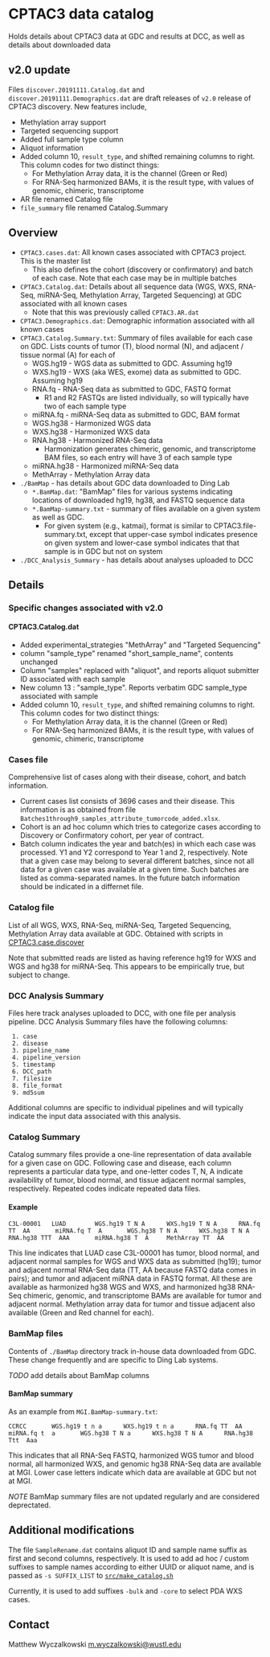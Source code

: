 # CPTAC3 data catalog

Holds details about CPTAC3 data at GDC and results at DCC, as well as details about downloaded data

## v2.0 update

Files `discover.20191111.Catalog.dat` and `discover.20191111.Demographics.dat` are draft releases of `v2.0` release of CPTAC3 discovery.
New features include,

* Methylation array support
* Targeted sequencing support
* Added full sample type column
* Aliquot information
* Added column 10, `result_type`, and shifted remaining columns to right. This column codes for two distinct things:
    * For Methylation Array data, it is the channel (Green or Red)
    * For RNA-Seq harmonized BAMs, it is the result type, with values of genomic, chimeric, transcriptome
* AR file renamed Catalog file
* `file_summary` file renamed Catalog.Summary


## Overview 

* `CPTAC3.cases.dat`: All known cases associated with CPTAC3 project.  This is the master list
    * This also defines the cohort (discovery or confirmatory) and batch of each case.  Note that each case may be in multiple batches
* `CPTAC3.Catalog.dat`: Details about all sequence data (WGS, WXS, RNA-Seq, miRNA-Seq, Methylation Array, Targeted Sequencing) at GDC associated with all known cases
    * Note that this was previously called `CPTAC3.AR.dat`
* `CPTAC3.Demographics.dat`: Demographic information associated with all known cases
* `CPTAC3.Catalog.Summary.txt`: Summary of files available for each case on GDC. Lists counts of tumor (T), blood normal (N), and adjacent / tissue normal (A) for each of
    * WGS.hg19 - WGS data as submitted to GDC.  Assuming hg19
    * WXS.hg19 - WXS (aka WES, exome) data as submitted to GDC.  Assuming hg19
    * RNA.fq - RNA-Seq data as submitted to GDC, FASTQ format
        * R1 and R2 FASTQs are listed individually, so will typically have two of each sample type
    * miRNA.fq - miRNA-Seq data as submitted to GDC, BAM format
    * WGS.hg38 - Harmonized WGS data
    * WXS.hg38 - Harmonized WXS data
    * RNA.hg38 - Harmonized RNA-Seq data
        * Harmonization generates chimeric, genomic, and transcriptome BAM files, so each entry will have 3 of each sample type
    * miRNA.hg38 - Harmonized miRNA-Seq data
    * MethArray - Methylation Array data
* `./BamMap` - has details about GDC data downloaded to Ding Lab
    * `*.BamMap.dat`: "BamMap" files for various systems indicating locations of downloaded hg19, hg38, and FASTQ sequence data
    * `*.BamMap-summary.txt` - summary of files available on a given system as well as GDC.
        * For given system (e.g., katmai), format is similar to CPTAC3.file-summary.txt, except that upper-case symbol indicates presence on given system
          and lower-case symbol indicates that that sample is in GDC but not on system
* `./DCC_Analysis_Summary` - has details about analyses uploaded to DCC


## Details

### Specific changes associated with v2.0

#### CPTAC3.Catalog.dat

* Added experimental_strategies "MethArray" and "Targeted Sequencing"
* column "sample_type" renamed "short_sample_name", contents unchanged
* Column "samples" replaced with "aliquot", and reports aliquot submitter ID associated with each sample
* New column 13 : "sample_type".  Reports verbatim GDC sample_type associated with sample
* Added column 10, `result_type`, and shifted remaining columns to right. This column codes for two distinct things:
    * For Methylation Array data, it is the channel (Green or Red)
    * For RNA-Seq harmonized BAMs, it is the result type, with values of genomic, chimeric, transcriptome

### Cases file

Comprehensive list of cases along with their disease, cohort, and batch information.
* Current cases list consists of 3696 cases and their disease. This information is as obtained from file `Batches1through9_samples_attribute_tumorcode_added.xlsx`.  
* Cohort is an ad hoc column which tries to categorize cases according to Discovery or Confirmatory cohort, per year of contract.
* Batch column indicates the year and batch(es) in which each case was processed.  Y1 and Y2 correspond to Year 1 and 2, respectively.
  Note that a given case may belong to several different batches, since not all data for a given case was available at a given time.
  Such batches are listed as comma-separated names.  In the future batch information should be indicated in a differnet file.

### Catalog file

List of all WGS, WXS, RNA-Seq, miRNA-Seq, Targeted Sequencing, Methylation Array data available at GDC.  Obtained with 
scripts in [CPTAC3.case.discover](https://github.com/ding-lab/CPTAC3.case.discover)

Note that submitted reads are listed as having reference hg19 for WXS and WGS and hg38 for miRNA-Seq.  This appears to be empirically
true, but subject to change.

### DCC Analysis Summary

Files here track analyses uploaded to DCC, with one file per analysis pipeline.  DCC Analysis Summary files have
the following columns:
```
 1. case
 2. disease
 3. pipeline_name
 4. pipeline_version
 5. timestamp
 6. DCC_path
 7. filesize
 8. file_format
 9. md5sum
```

Additional columns are specific to individual pipelines and will typically indicate the input data associated with this analysis.


### Catalog Summary

Catalog summary files provide a one-line representation of data available for a given case on GDC.  Following case and disease, each column represents
a particular data type, and one-letter codes T, N, A indicate availability of tumor, blood normal, and tissue adjacent normal samples, respectively.
Repeated codes indicate repeated data files.

#### Example
```
C3L-00001   LUAD        WGS.hg19 T N A      WXS.hg19 T N A      RNA.fq TT  AA       miRNA.fq T  A       WGS.hg38 T N A      WXS.hg38 T N A      RNA.hg38 TTT  AAA       miRNA.hg38 T  A     MethArray TT  AA
```
This line indicates that LUAD case C3L-00001 has tumor, blood normal, and adjacent normal samples for WGS and WXS data as submitted (hg19);
tumor and adjacent normal RNA-Seq data (TT, AA because FASTQ data comes in pairs); and tumor and adjacent miRNA data in FASTQ format.  All
these are available as harmonized hg38 WGS and WXS, and harmonized hg38 RNA-Seq chimeric, genomic, and transcriptome BAMs are available
for tumor and adjacent normal.  Methylation array data for tumor and tissue adjacent also available (Green and Red channel for each).

### BamMap files

Contents of `./BamMap` directory track in-house data downloaded from GDC.  These change frequently and are specific to Ding Lab systems.

*TODO* add details about BamMap columns

#### BamMap summary
As an example from `MGI.BamMap-summary.txt`:
```
CCRCC	    WGS.hg19 t n a	    WXS.hg19 t n a	    RNA.fq TT  AA	    miRNA.fq t  a	    WGS.hg38 T N a	    WXS.hg38 T N A	    RNA.hg38 Ttt  Aaa
```
This indicates that all RNA-Seq FASTQ, harmonized WGS tumor and blood normal, all harmonized WXS, and genomic hg38 RNA-Seq data are available at MGI.
Lower case letters indicate which data are available at GDC but not at MGI. 

*NOTE* BamMap summary files are not updated regularly and are considered deprectated.


## Additional modifications

The file `SampleRename.dat` contains aliquot ID and sample name suffix as first and second columns, respectively.
It is used to add ad hoc / custom suffixes to sample names according to either UUID or aliquot name, and is
passed as `-s SUFFIX_LIST` to [`src/make_catalog.sh`](https://github.com/ding-lab/CPTAC3.case.discover/blob/master/src/make_catalog.sh)

Currently, it is used to add suffixes `-bulk` and `-core` to select PDA WXS cases.

## Contact

Matthew Wyczalkowski <m.wyczalkowski@wustl.edu>
